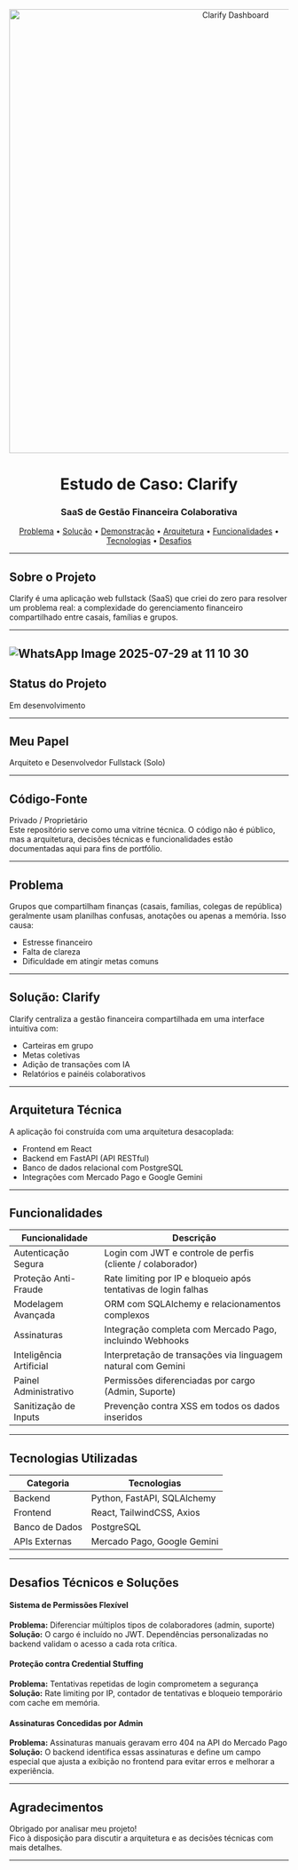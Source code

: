 <div align="center">
  <img src="https://placehold.co/1200x600/0f172a/3b82f6?text=Clarify&font=inter" alt="Clarify Dashboard" width="800"/>
  <h1><strong>Estudo de Caso: Clarify</strong></h1>
  <h3>SaaS de Gestão Financeira Colaborativa</h3>
  <p>
    <a href="#problema">Problema</a> •
    <a href="#solucao">Solução</a> •
    <a href="#demonstracao">Demonstração</a> •
    <a href="#arquitetura">Arquitetura</a> •
    <a href="#funcionalidades">Funcionalidades</a> •
    <a href="#tecnologias">Tecnologias</a> •
    <a href="#desafios">Desafios</a>
  </p>
</div>

---

## Sobre o Projeto

Clarify é uma aplicação web fullstack (SaaS) que criei do zero para resolver um problema real: a complexidade do gerenciamento financeiro compartilhado entre casais, famílias e grupos.

---
![WhatsApp Image 2025-07-29 at 11 10 30](https://github.com/user-attachments/assets/bc31dc0b-7191-4b06-b971-f2f360abcd3a)
---


## Status do Projeto

Em desenvolvimento

---

## Meu Papel

Arquiteto e Desenvolvedor Fullstack (Solo)

---

## Código-Fonte

Privado / Proprietário  
Este repositório serve como uma vitrine técnica. O código não é público, mas a arquitetura, decisões técnicas e funcionalidades estão documentadas aqui para fins de portfólio.

---

<h2 id="problema">Problema</h2>

Grupos que compartilham finanças (casais, famílias, colegas de república) geralmente usam planilhas confusas, anotações ou apenas a memória. Isso causa:

- Estresse financeiro  
- Falta de clareza  
- Dificuldade em atingir metas comuns  

---

<h2 id="solucao">Solução: Clarify</h2>

Clarify centraliza a gestão financeira compartilhada em uma interface intuitiva com:

- Carteiras em grupo  
- Metas coletivas  
- Adição de transações com IA  
- Relatórios e painéis colaborativos  

---

<h2 id="arquitetura">Arquitetura Técnica</h2>

A aplicação foi construída com uma arquitetura desacoplada:

- Frontend em React  
- Backend em FastAPI (API RESTful)  
- Banco de dados relacional com PostgreSQL  
- Integrações com Mercado Pago e Google Gemini  

---

<h2 id="funcionalidades">Funcionalidades</h2>

<table>
  <thead>
    <tr>
      <th>Funcionalidade</th>
      <th>Descrição</th>
    </tr>
  </thead>
  <tbody>
    <tr>
      <td>Autenticação Segura</td>
      <td>Login com JWT e controle de perfis (cliente / colaborador)</td>
    </tr>
    <tr>
      <td>Proteção Anti-Fraude</td>
      <td>Rate limiting por IP e bloqueio após tentativas de login falhas</td>
    </tr>
    <tr>
      <td>Modelagem Avançada</td>
      <td>ORM com SQLAlchemy e relacionamentos complexos</td>
    </tr>
    <tr>
      <td>Assinaturas</td>
      <td>Integração completa com Mercado Pago, incluindo Webhooks</td>
    </tr>
    <tr>
      <td>Inteligência Artificial</td>
      <td>Interpretação de transações via linguagem natural com Gemini</td>
    </tr>
    <tr>
      <td>Painel Administrativo</td>
      <td>Permissões diferenciadas por cargo (Admin, Suporte)</td>
    </tr>
    <tr>
      <td>Sanitização de Inputs</td>
      <td>Prevenção contra XSS em todos os dados inseridos</td>
    </tr>
  </tbody>
</table>

---

<h2 id="tecnologias">Tecnologias Utilizadas</h2>

<table>
  <thead>
    <tr>
      <th>Categoria</th>
      <th>Tecnologias</th>
    </tr>
  </thead>
  <tbody>
    <tr>
      <td>Backend</td>
      <td>Python, FastAPI, SQLAlchemy</td>
    </tr>
    <tr>
      <td>Frontend</td>
      <td>React, TailwindCSS, Axios</td>
    </tr>
    <tr>
      <td>Banco de Dados</td>
      <td>PostgreSQL</td>
    </tr>
    <tr>
      <td>APIs Externas</td>
      <td>Mercado Pago, Google Gemini</td>
    </tr>
  </tbody>
</table>

---

<h2 id="desafios">Desafios Técnicos e Soluções</h2>

<h4>Sistema de Permissões Flexível</h4>
<strong>Problema:</strong> Diferenciar múltiplos tipos de colaboradores (admin, suporte)  
<strong>Solução:</strong> O cargo é incluído no JWT. Dependências personalizadas no backend validam o acesso a cada rota crítica.

<h4>Proteção contra Credential Stuffing</h4>
<strong>Problema:</strong> Tentativas repetidas de login comprometem a segurança  
<strong>Solução:</strong> Rate limiting por IP, contador de tentativas e bloqueio temporário com cache em memória.

<h4>Assinaturas Concedidas por Admin</h4>
<strong>Problema:</strong> Assinaturas manuais geravam erro 404 na API do Mercado Pago  
<strong>Solução:</strong> O backend identifica essas assinaturas e define um campo especial que ajusta a exibição no frontend para evitar erros e melhorar a experiência.

---

## Agradecimentos

Obrigado por analisar meu projeto!  
Fico à disposição para discutir a arquitetura e as decisões técnicas com mais detalhes.

---


